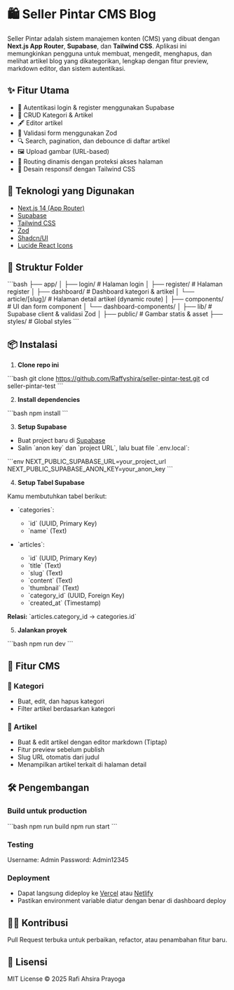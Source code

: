 # 🛍️ Seller Pintar CMS Blog

Seller Pintar adalah sistem manajemen konten (CMS) yang dibuat dengan **Next.js App Router**, **Supabase**, dan **Tailwind CSS**. Aplikasi ini memungkinkan pengguna untuk membuat, mengedit, menghapus, dan melihat artikel blog yang dikategorikan, lengkap dengan fitur preview, markdown editor, dan sistem autentikasi.

## ✨ Fitur Utama

- 🔐 Autentikasi login & register menggunakan Supabase
- 🧠 CRUD Kategori & Artikel
- 🖋️ Editor artikel
- 🧾 Validasi form menggunakan Zod
- 🔍 Search, pagination, dan debounce di daftar artikel
- 🖼️ Upload gambar (URL-based)
- 🧭 Routing dinamis dengan proteksi akses halaman
- 📱 Desain responsif dengan Tailwind CSS

## 🚀 Teknologi yang Digunakan

- [Next.js 14 (App Router)](https://nextjs.org/)
- [Supabase](https://supabase.io/)
- [Tailwind CSS](https://tailwindcss.com/)
- [Zod](https://zod.dev/)
- [Shadcn/UI](https://ui.shadcn.dev/)
- [Lucide React Icons](https://lucide.dev/icons)

## 🧱 Struktur Folder

\`\`\`bash
├── app/
│   ├── login/              # Halaman login
│   ├── register/           # Halaman register
│   ├── dashboard/          # Dashboard kategori & artikel
│   └── article/[slug]/     # Halaman detail artikel (dynamic route)
│
├── components/             # UI dan form component
│   └── dashboard-components/
│
├── lib/                    # Supabase client & validasi Zod
│
├── public/                 # Gambar statis & asset
├── styles/                 # Global styles
\`\`\`

## 📦 Instalasi

1. **Clone repo ini**

\`\`\`bash
git clone https://github.com/Raffyshira/seller-pintar-test.git
cd seller-pintar-test
\`\`\`

2. **Install dependencies**

\`\`\`bash
npm install
\`\`\`

3. **Setup Supabase**

- Buat project baru di [Supabase](https://app.supabase.io/)
- Salin \`anon key\` dan \`project URL\`, lalu buat file \`.env.local\`:

\`\`\`env
NEXT_PUBLIC_SUPABASE_URL=your_project_url
NEXT_PUBLIC_SUPABASE_ANON_KEY=your_anon_key
\`\`\`

4. **Setup Tabel Supabase**

Kamu membutuhkan tabel berikut:

- \`categories\`:
  - \`id\` (UUID, Primary Key)
  - \`name\` (Text)

- \`articles\`:
  - \`id\` (UUID, Primary Key)
  - \`title\` (Text)
  - \`slug\` (Text)
  - \`content\` (Text)
  - \`thumbnail\` (Text)
  - \`category_id\` (UUID, Foreign Key)
  - \`created_at\` (Timestamp)

**Relasi:** \`articles.category_id → categories.id\`

5. **Jalankan proyek**

\`\`\`bash
npm run dev
\`\`\`

## 🧪 Fitur CMS

### 🔖 Kategori

- Buat, edit, dan hapus kategori
- Filter artikel berdasarkan kategori

### 📝 Artikel

- Buat & edit artikel dengan editor markdown (Tiptap)
- Fitur preview sebelum publish
- Slug URL otomatis dari judul
- Menampilkan artikel terkait di halaman detail

## 🛠️ Pengembangan

### Build untuk production

\`\`\`bash
npm run build
npm run start
\`\`\`

### Testing
Username: Admin
Password: Admin12345

### Deployment

- Dapat langsung dideploy ke [Vercel](https://vercel.com/) atau [Netlify](https://netlify.com/)
- Pastikan environment variable diatur dengan benar di dashboard deploy

## 🙋‍♂️ Kontribusi

Pull Request terbuka untuk perbaikan, refactor, atau penambahan fitur baru.

## 📄 Lisensi

MIT License © 2025 Rafi Ahsira Prayoga